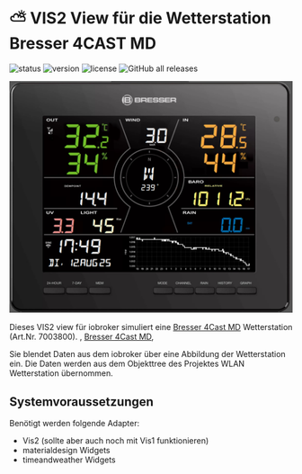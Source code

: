 # :partly_sunny: VIS2 View für die Wetterstation Bresser 4CAST MD

![status](https://img.shields.io/badge/status-alpha-orange)
![version](https://img.shields.io/badge/version-0.1-orange)
![license](https://img.shields.io/badge/license-Public%20Domain-lightgrey)
![GitHub all releases](https://img.shields.io/github/downloads/quinti123/Bresser_4CAST-for-VIS2/total)

![Station](Bresser_readme1.png)

Dieses VIS2 view für iobroker simuliert eine 
[Bresser 4Cast MD](https://www.bresser.de/p/bresser-wlan-4cast-md-funk-wetterstation-7-in-1-7003800) 
Wetterstation (Art.Nr. 7003800).
, [Bresser 4Cast MD](https://www.bresser.de/p/bresser-wlan-4cast-md-funk-wetterstation-7-in-1-7003800),

Sie blendet Daten aus dem iobroker über eine Abbildung der Wetterstation ein.
Die Daten werden aus dem Objekttree des Projektes WLAN Wetterstation übernommen.

## Systemvoraussetzungen
Benötigt werden folgende Adapter:
  - Vis2 (sollte aber auch noch mit Vis1 funktionieren)
  - materialdesign Widgets
  - timeandweather Widgets
  


  
  
